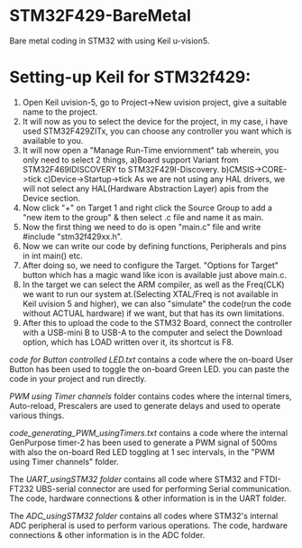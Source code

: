 # STM32F429-BareMetal
Bare metal coding in STM32 with using Keil u-vision5.
  
  
# Setting-up Keil for STM32f429:
1. Open Keil uvision-5, go to Project->New uvision project, give a suitable name to the project.
2. It will now as you to select the device for the project, in my case, i have used STM32F429ZITx, you can choose any controller you want which is available to you.
3. It will now open a "Manage Run-Time enviornment" tab wherein, you only need to select 2 things,
   a)Board support Variant from STM32F469IDISCOVERY to STM32F429I-Discovery.
   b)CMSIS->CORE->tick
   c)Device->Startup->tick
   As we are not using any HAL drivers, we will not select any HAL(Hardware Abstraction Layer) apis from the Device section.
5. Now click "+" on Target 1 and right click the Source Group to add a "new item to the group" & then select .c file and name it as main.
6. Now the first thing we need to do is open "main.c" file and write #include "stm32f429xx.h".
7. Now we can write our code by defining functions, Peripherals and pins in int main() etc.
8. After doing so, we need to configure the Target. "Options for Target" button which has a magic wand like icon is available just above main.c.
9. In the target we can select the ARM compiler, as well as the Freq(CLK) we want to run our system at.(Selecting XTAL/Freq is not available in Keil uvision 5 and higher),      we can also "simulate" the code(run the code without ACTUAL hardware) if we want, but that has its own limitations.
10. After this to upload the code to the STM32 Board, connect the controller with a USB-mini B to USB-A to the computer and select the Download option, which has LOAD           written over it, its shortcut is F8.

*code for Button controlled LED.txt* contains a code where the on-board User Button has been used to toggle the on-board Green LED. you can paste the code in your project and run directly.

*PWM using Timer channels* folder contains codes where the internal timers, Auto-reload, Prescalers are used to generate delays and used to operate various things. 

*code_generating_PWM_usingTimers.txt* contains a code where the internal GenPurpose timer-2 has been used to generate a PWM signal of 500ms with also the on-board Red LED toggling at 1 sec intervals, in the "PWM using Timer channels" folder.

The *UART_usingSTM32 folder* contains all code where STM32 and FTDI-FT232 UBS-serial connector are used for performing Serial communication. The code, hardware connections & other information is in the UART folder.

The *ADC_usingSTM32 folder* contains all codes where STM32's internal ADC peripheral is used to perform various operations. The code, hardware connections & other information is in the ADC folder.
